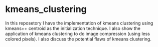 # kmeans_clustering

In this reposetory I have the implementation of kmeans clustering using kmeans++ centroid as the initialization technique. 
I also show the application of kmeans clustering to do image compression (using less colored pixels). I also discuss the potential flaws of kmeans clustering.
